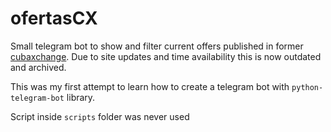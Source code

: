 # ofertasCX
Small telegram bot to show and filter current offers published in former [cubaxchange](https://heavenex.com/). 
Due to site updates and time availability this is now outdated and archived.

This was my first attempt to learn how to create a telegram bot with `python-telegram-bot` library.

Script inside `scripts` folder was never used
